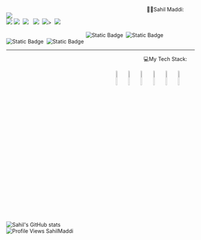 <center>&nbsp; &nbsp; &nbsp; &nbsp;&nbsp; &nbsp; &nbsp; &nbsp; &nbsp; &nbsp; &nbsp; &nbsp; &nbsp; &nbsp; &nbsp; &nbsp; &nbsp; &nbsp;  &nbsp; &nbsp; &nbsp; &nbsp; &nbsp; &nbsp; &nbsp; &nbsp; &nbsp; &nbsp; &nbsp; &nbsp; &nbsp; &nbsp; &nbsp; &nbsp; &nbsp; &nbsp; &nbsp; &nbsp; &nbsp;  &nbsp; &nbsp; &nbsp; &nbsp; &nbsp; &nbsp;🧑‍💻Sahil Maddi:</center>
<img src="https://forthebadge.com/images/badges/built-by-developers.svg"/>
<div>
<img src="https://img.shields.io/badge/WhatsApp-25D366?style=for-the-badge&logo=whatsapp&logoColor=white" />&nbsp;<img src="https://img.shields.io/badge/Gmail-D14836?style=for-the-badge&logo=gmail&logoColor=white" />&nbsp; <img src = "https://img.shields.io/badge/Discord-7289DA?style=for-the-badge&logo=discord&logoColor=white" /> &nbsp; <img src="https://img.shields.io/badge/-Hackerrank-2EC866?style=for-the-badge&logo=HackerRank&logoColor=white" /> &nbsp;<img src="https://img.shields.io/badge/HackerEarth-%232C3454.svg?&style=for-the-badge&logo=HackerEarth&logoColor=Blue" />>&nbsp; <img src="https://img.shields.io/badge/Stack_Overflow-FE7A16?style=for-the-badge&logo=stack-overflow&logoColor=white" /> &nbsp;
 <br/>
 <br/>
<div>
  &nbsp; &nbsp; &nbsp; &nbsp;&nbsp; &nbsp; &nbsp; &nbsp; &nbsp; &nbsp; &nbsp; &nbsp; &nbsp; &nbsp; &nbsp; &nbsp; &nbsp; &nbsp;&nbsp; &nbsp; &nbsp; &nbsp; &nbsp; &nbsp; &nbsp; &nbsp; &nbsp; &nbsp;
<img alt="Static Badge" src="https://img.shields.io/badge/Java-Developer">&nbsp; <img alt="Static Badge" src="https://img.shields.io/badge/Spring-Boot-Developer">&nbsp; <img alt="Static Badge" src="https://img.shields.io/badge/React.js-developer">&nbsp; <img alt="Static Badge" src="https://img.shields.io/badge/Spring-XML-developer"/>
</div>
<hr/>


<center>&nbsp; &nbsp; &nbsp; &nbsp;&nbsp; &nbsp; &nbsp; &nbsp; &nbsp; &nbsp; &nbsp; &nbsp; &nbsp; &nbsp; &nbsp; &nbsp; &nbsp; &nbsp;  &nbsp; &nbsp; &nbsp; &nbsp; &nbsp; &nbsp; &nbsp; &nbsp; &nbsp; &nbsp; &nbsp; &nbsp; &nbsp; &nbsp; &nbsp; &nbsp; &nbsp; &nbsp; &nbsp; &nbsp; &nbsp;  &nbsp; &nbsp; &nbsp; &nbsp; &nbsp; &nbsp;💻My Tech Stack:</center>
<br/>
<center>
&nbsp; &nbsp; &nbsp; &nbsp;&nbsp; &nbsp; &nbsp;  &nbsp; &nbsp; &nbsp; &nbsp;&nbsp; &nbsp; &nbsp;  &nbsp; &nbsp; &nbsp; &nbsp;&nbsp; &nbsp; &nbsp;  &nbsp; &nbsp; &nbsp; &nbsp;&nbsp; &nbsp; &nbsp;  &nbsp; &nbsp; &nbsp; &nbsp;&nbsp; &nbsp; &nbsp;  
<img src ="https://github.com/sahilmaddi/sahilmaddi/assets/101131740/c849a4a8-b4fc-4e2c-ac55-284796e66333" width = "5%" height="10%"/>&nbsp;
<img src ="https://github.com/sahilmaddi/sahilmaddi/assets/101131740/4e6e554e-3db6-4a1b-9180-cb8c7c99368b" width = "5%" height="10%"/>&nbsp;
<img src ="https://github.com/sahilmaddi/sahilmaddi/assets/101131740/de30b074-eb4d-42c4-adef-f78d4b5a387a" width = "5%" height="10%"/>&nbsp;
<img src ="https://github.com/sahilmaddi/sahilmaddi/assets/101131740/1b74ce9a-36a1-4c1d-9b71-c96e791746e7" width = "5%" height="10%"/>&nbsp;
<img src ="https://github.com/sahilmaddi/sahilmaddi/assets/101131740/c849a4a8-b4fc-4e2c-ac55-284796e66333" width = "5%" height="10%"/>&nbsp;
<img src ="https://github.com/sahilmaddi/sahilmaddi/assets/101131740/9daf588c-5ddb-4c21-9d5c-19f6d7acc127" width = "5%" height="10%"/>&nbsp;
</center>

<!--[![Sahil's GitHub stats](https://github-readme-stats.vercel.app/api?username=sahilmaddi)](https://github.com/sahilmaddi/github-readme-stats)-->
<!--![Quote](https://github-readme-quotes.herokuapp.com/quote)-->

![Sahil's GitHub stats](https://github-readme-stats.vercel.app/api?username=sahilmaddi&show_icons=true&theme=radical)
<br/>
![Profile Views SahilMaddi](https://komarev.com/ghpvc/?username=sahilmaddi)





